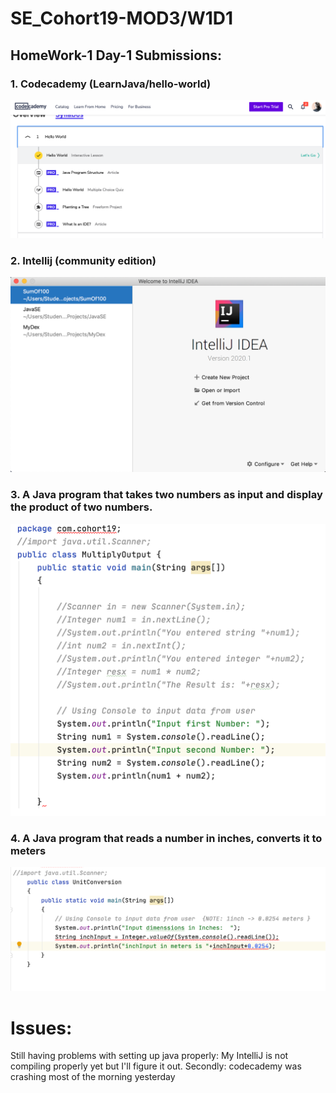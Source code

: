 # SE_Cohort19-MOD3/W1D1
## HomeWork-1 Day-1 Submissions:

### 1. Codecademy (LearnJava/hello-world) 
![#1](1.PNG)

### 2. Intellij (community edition)
![#2](2.PNG)

### 3. A Java program that takes two numbers as input and display the product of two numbers.
![#3](3.PNG)

### 4. A Java program that reads a number in inches, converts it to meters
![#4](4.PNG)


# Issues:
Still having problems with setting up java properly:
My IntelliJ is not compiling properly yet but I'll figure it out. 
Secondly:  codecademy was crashing most of the morning  yesterday